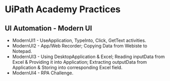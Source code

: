 # UiPath Academy Practices

## UI Automation - Modern UI
- ModernUI1 - UseApplication, TypeInto, Click, GetText activities.
- ModernUI2 - App/Web Recorder; Copying Data from Webiste to Notepad.
- ModernUI3 - Using DesktopApplication & Excel; Reading inputData from Excel & Providing it into Application; Extracting outputData from Application & Storing into corresponding Excel field.
- ModernUI4 - RPA Challenge.
